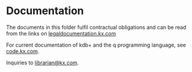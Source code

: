 Documentation
=============

The documents in this folder fulfil contractual obligations
and can be read from the links on 
[legaldocumentation.kx.com](https://legaldocumentation.kx.com)

For current documentation of kdb+ and the q programming language, see
[code.kx.com](https://code.kx.com/). 

Inquiries to <librarian@kx.com>.